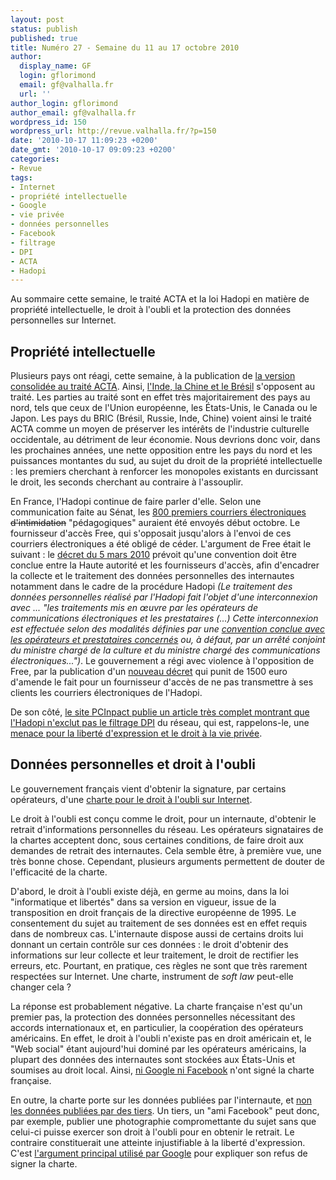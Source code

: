 ```yaml
---
layout: post
status: publish
published: true
title: Numéro 27 - Semaine du 11 au 17 octobre 2010
author:
  display_name: GF
  login: gflorimond
  email: gf@valhalla.fr
  url: ''
author_login: gflorimond
author_email: gf@valhalla.fr
wordpress_id: 150
wordpress_url: http://revue.valhalla.fr/?p=150
date: '2010-10-17 11:09:23 +0200'
date_gmt: '2010-10-17 09:09:23 +0200'
categories:
- Revue
tags:
- Internet
- propriété intellectuelle
- Google
- vie privée
- données personnelles
- Facebook
- filtrage
- DPI
- ACTA
- Hadopi
---
```

<p>Au sommaire cette semaine, le traité ACTA et la loi Hadopi en matière de propriété intellectuelle, le droit à l'oubli et la protection des données personnelles sur Internet.</p>
<h2>Propriété intellectuelle</h2>
<p>Plusieurs pays ont réagi, cette semaine, à la publication de <a href="http://revue.valhalla.fr/numeros/26/">la version consolidée au traité ACTA</a>. Ainsi, <a href="http://www.numerama.com/magazine/17073-apres-l-inde-et-la-chine-le-bresil-s-oppose-aussi-a-l-acta.html">l'Inde, la Chine et le Brésil</a> s'opposent au traité. Les parties au traité sont en effet très majoritairement des pays au nord, tels que ceux de l'Union européenne, les États-Unis, le Canada ou le Japon. Les pays du BRIC (Brésil, Russie, Inde, Chine) voient ainsi le traité ACTA comme un moyen de préserver les intérêts de l'industrie culturelle occidentale, au détriment de leur économie. Nous devrions donc voir, dans les prochaines années, une nette opposition entre les pays du nord et les puissances montantes du sud, au sujet du droit de la propriété intellectuelle : les premiers cherchant à renforcer les monopoles existants en durcissant le droit, les seconds cherchant au contraire à l'assouplir.</p>
<p>En France, l'Hadopi continue de faire parler d'elle. Selon une communication faite au Sénat, les <a href="http://www.numerama.com/magazine/17075-l-hadopi-confirme-au-senat-l-envoi-de-800-mails-en-premiere-salve.html">800 premiers courriers électroniques</a> <s>d'intimidation</s> "pédagogiques" auraient été envoyés début octobre. Le fournisseur d'accès Free, qui s'opposait jusqu'alors à l'envoi de ces courriers électroniques a été obligé de céder. L'argument de Free était le suivant : le <a href="http://www.legifrance.gouv.fr/affichTexte.do?cidTexte=JORFTEXT000021923996&categorieLien=id">décret du 5 mars 2010</a> prévoit qu'une convention doit être conclue entre la Haute autorité et les fournisseurs d'accès, afin d'encadrer la collecte et le traitement des données personnelles des internautes notamment dans le cadre de la procédure Hadopi <i>(Le traitement des données personnelles réalisé par l'Hadopi fait l'objet d'une interconnexion avec ... "les traitements mis en œuvre par les opérateurs de communications électroniques et les prestataires (...) Cette interconnexion est effectuée selon des modalités définies par une <u>convention conclue avec les opérateurs et prestataires concernés</u> ou, à défaut, par un arrêté conjoint du ministre chargé de la culture et du ministre chargé des communications électroniques...")</i>. Le gouvernement a régi avec violence à l'opposition de Free, par la publication d'un <a href="http://www.pcinpact.com/actu/news/59807-hadopi-free-decret-emails-avertissement.htm">nouveau décret</a> qui punit de 1500 euro d'amende le fait pour un fournisseur d'accès de ne pas transmettre à ses clients les courriers électroniques de l'Hadopi.</p>
<p>De son côté, <a href="http://www.pcinpact.com/actu/news/59866-hadopi-dpi-reponses-pcinpact-filtrage.htm">le site PCInpact publie un article très complet montrant que l'Hadopi n'exclut pas le filtrage DPI</a> du réseau, qui est, rappelons-le, une <a href="http://www.numerama.com/magazine/17044-une-charte-sur-le-droit-a-l-oubli-numerique-sans-google-ni-facebook.html">menace pour la liberté d'expression et le droit à la vie privée</a>.</p>
<h2>Données personnelles et droit à l'oubli</h2>
<p>Le gouvernement français vient d'obtenir la signature, par certains opérateurs, d'une <a href="http://www.pcinpact.com/actu/news/59866-hadopi-dpi-reponses-pcinpact-filtrage.htm">charte pour le droit à l'oubli sur Internet</a>. </p>
<p>Le droit à l'oubli est conçu comme le droit, pour un internaute, d'obtenir le retrait d'informations personnelles du réseau. Les opérateurs signataires de la chartes acceptent donc, sous certaines conditions, de faire droit aux demandes de retrait des internautes. Cela semble être, à première vue, une très bonne chose. Cependant, plusieurs arguments permettent de douter de l'efficacité de la charte.</p>
<p>D'abord, le droit à l'oubli existe déjà, en germe au moins, dans la loi "informatique et libertés" dans sa version en vigueur, issue de la transposition en droit français de la directive européenne de 1995. Le consentement du sujet au traitement de ses données est en effet requis dans de nombreux cas. L'internaute dispose aussi de certains droits lui donnant un certain contrôle sur ces données : le droit d'obtenir des informations sur leur collecte et leur traitement, le droit de rectifier les erreurs, etc. Pourtant, en pratique, ces règles ne sont que très rarement respectées sur Internet. Une charte, instrument de <i>soft law</i> peut-elle changer cela ?</p>
<p>La réponse est probablement négative. La charte française n'est qu'un premier pas, la protection des données personnelles nécessitant des accords internationaux et, en particulier, la coopération des opérateurs américains. En effet, le droit à l'oubli n'existe pas en droit américain et, le "Web social" étant aujourd'hui dominé par les opérateurs américains, la plupart des données des internautes sont stockées aux États-Unis et soumises au droit local. Ainsi, <a href="http://www.lemonde.fr/technologies/article/2010/10/13/droit-a-l-oubli-sur-internet-une-charte-signee-sans-google-ni-facebook_1425667_651865.html">ni Google ni Facebook</a> n'ont signé la charte française.</p>
<p>En outre, la charte porte sur les données publiées par l'internaute, et <a href="http://www.numerama.com/magazine/17044-une-charte-sur-le-droit-a-l-oubli-numerique-sans-google-ni-facebook.html">non les données publiées par des tiers</a>. Un tiers, un "ami Facebook" peut donc, par exemple, publier une photographie compromettante du sujet sans que celui-ci puisse exercer son droit à l'oubli pour en obtenir le retrait. Le contraire constituerait une atteinte injustifiable à la liberté d'expression. C'est <a href="http://www.numerama.com/magazine/17048-google-explique-pourquoi-il-n-a-pas-signe-la-charte-sur-le-droit-a-l-oubli.html">l'argument principal utilisé par Google</a> pour expliquer son refus de signer la charte.</p>
